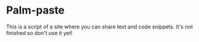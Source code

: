 # Palm-paste
This is a script of a site where you can share text and code snippets.
It's not finished so don't use it yet!